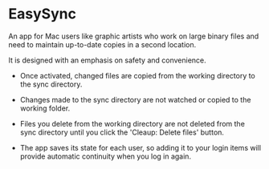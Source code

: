 # EasySync

An app for Mac users like graphic artists who work on large binary files
and need to maintain up-to-date copies in a second location.

It is designed with an emphasis on safety and convenience.

- Once activated, changed files are copied from the working directory to the sync directory.

- Changes made to the sync directory are not watched or copied to the working folder.

- Files you delete from the working directory are not deleted from the sync directory until you click the 'Cleaup: Delete files' button.

- The app saves its state for each user, so adding it to your login items will provide automatic continuity when you log in again.




